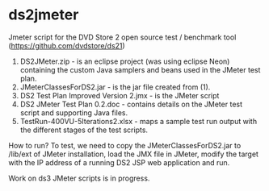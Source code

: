 # ds2jmeter
Jmeter script for the DVD Store 2 open source test / benchmark tool (https://github.com/dvdstore/ds21)

1. DS2JMeter.zip - is an eclipse project (was using eclipse Neon) containing the custom Java samplers and beans used in the JMeter test plan.
2. JMeterClassesForDS2.jar - is the jar file created from (1).
3. DS2 Test Plan Improved Version 2.jmx - is the JMeter script
4. DS2 JMeter Test Plan 0.2.doc - contains details on the JMeter test script and supporting Java files.
5. TestRun-400VU-5Iterations2.xlsx - maps a sample test run output with the different stages of the test scripts.

How to run? 
To test, we need to copy the JMeterClassesForDS2.jar to /lib/ext of JMeter installation, load the JMX file in JMeter, modify the target with the IP address of a running DS2 JSP web application and run.

Work on ds3 JMeter scripts is in progress.
